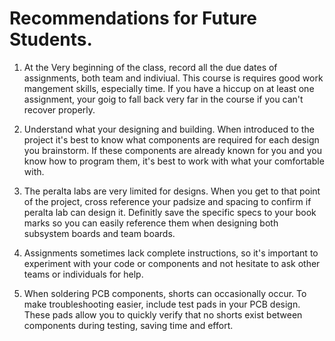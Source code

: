 # Recommendations for Future Students.

1. At the Very beginning of the class, record all the due dates of assignments, both team and indiviual. This course is requires good work mangement skills, especially time. If you have a hiccup on at least one assignment, your goig to fall back very far in the course if you can't recover properly.

2. Understand what your designing and building. When introduced to the project it's best to know what components are required for each design you brainstorm. If these components are already known for you and you know how to program them, it's best to work with what your comfortable with.

3. The peralta labs are very limited for designs. When you get to that point of the project, cross reference your padsize and spacing to confirm if peralta lab can design it. Definitly save the specific specs to your book marks so you can easily reference them when designing both subsystem boards and team boards.

4. Assignments sometimes lack complete instructions, so it's important to experiment with your code or components and not hesitate to ask other teams or individuals for help.

5. When soldering PCB components, shorts can occasionally occur. To make troubleshooting easier, include test pads in your PCB design. These pads allow you to quickly verify that no shorts exist between components during testing, saving time and effort.
